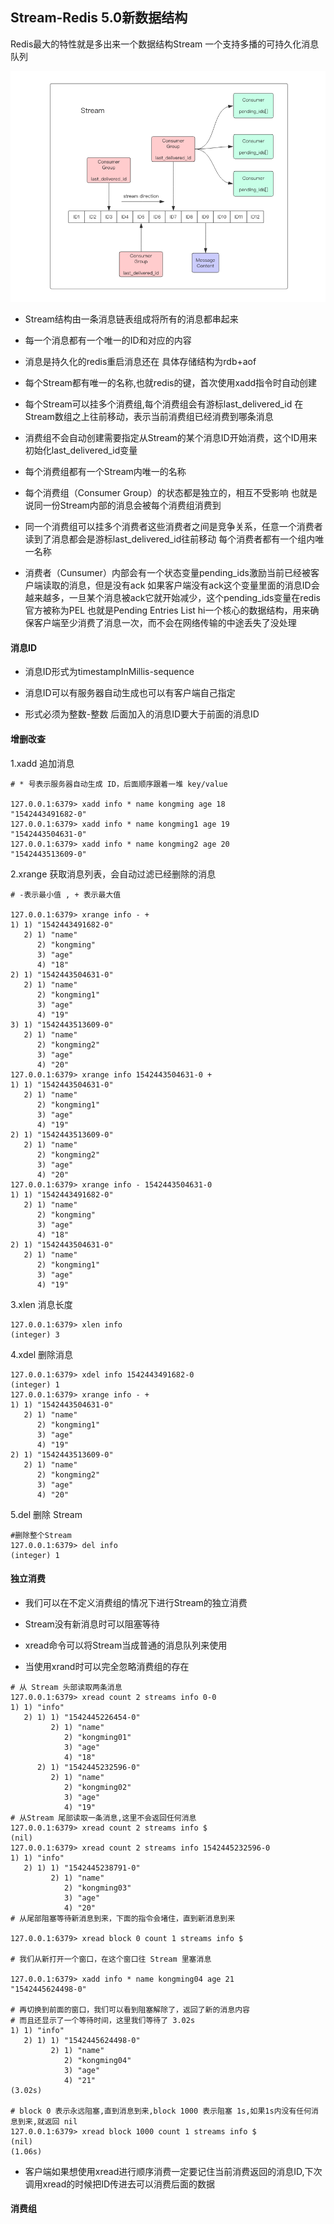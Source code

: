 ## Stream-Redis 5.0新数据结构

Redis最大的特性就是多出来一个数据结构Stream 一个支持多播的可持久化消息队列

![Stream结构](../static/stream.jpg)

* Stream结构由一条消息链表组成将所有的消息都串起来

* 每一个消息都有一个唯一的ID和对应的内容

* 消息是持久化的redis重启消息还在 具体存储结构为rdb+aof

* 每个Stream都有唯一的名称,也就redis的键，首次使用xadd指令时自动创建

* 每个Stream可以挂多个消费组,每个消费组会有游标last_delivered_id 在Stream数组之上往前移动，表示当前消费组已经消费到哪条消息

* 消费组不会自动创建需要指定从Stream的某个消息ID开始消费，这个ID用来初始化last_delivered_id变量

* 每个消费组都有一个Stream内唯一的名称

* 每个消费组（Consumer Group）的状态都是独立的，相互不受影响 也就是说同一份Stream内部的消息会被每个消费组消费到

* 同一个消费组可以挂多个消费者这些消费者之间是竞争关系，任意一个消费者读到了消息都会是游标last_delivered_id往前移动 每个消费者都有一个组内唯一名称

* 消费者（Cunsumer）内部会有一个状态变量pending_ids激励当前已经被客户端读取的消息，但是没有ack 如果客户端没有ack这个变量里面的消息ID会越来越多，一旦某个消息被ack它就开始减少，这个pending_ids变量在redis官方被称为PEL 也就是Pending Entries List hi一个核心的数据结构，用来确保客户端至少消费了消息一次，而不会在网络传输的中途丢失了没处理

#### 消息ID

* 消息ID形式为timestampInMillis-sequence

* 消息ID可以有服务器自动生成也可以有客户端自己指定

* 形式必须为整数-整数 后面加入的消息ID要大于前面的消息ID

#### 增删改查

1.xadd 追加消息

~~~
# * 号表示服务器自动生成 ID，后面顺序跟着一堆 key/value

127.0.0.1:6379> xadd info * name kongming age 18
"1542443491682-0"
127.0.0.1:6379> xadd info * name kongming1 age 19
"1542443504631-0"
127.0.0.1:6379> xadd info * name kongming2 age 20
"1542443513609-0"
~~~

2.xrange 获取消息列表，会自动过滤已经删除的消息

~~~
# -表示最小值 , + 表示最大值

127.0.0.1:6379> xrange info - +
1) 1) "1542443491682-0"
   2) 1) "name"
      2) "kongming"
      3) "age"
      4) "18"
2) 1) "1542443504631-0"
   2) 1) "name"
      2) "kongming1"
      3) "age"
      4) "19"
3) 1) "1542443513609-0"
   2) 1) "name"
      2) "kongming2"
      3) "age"
      4) "20"
127.0.0.1:6379> xrange info 1542443504631-0 +
1) 1) "1542443504631-0"
   2) 1) "name"
      2) "kongming1"
      3) "age"
      4) "19"
2) 1) "1542443513609-0"
   2) 1) "name"
      2) "kongming2"
      3) "age"
      4) "20"
127.0.0.1:6379> xrange info - 1542443504631-0
1) 1) "1542443491682-0"
   2) 1) "name"
      2) "kongming"
      3) "age"
      4) "18"
2) 1) "1542443504631-0"
   2) 1) "name"
      2) "kongming1"
      3) "age"
      4) "19"
~~~

3.xlen 消息长度

~~~
127.0.0.1:6379> xlen info
(integer) 3
~~~

4.xdel 删除消息

~~~
127.0.0.1:6379> xdel info 1542443491682-0
(integer) 1
127.0.0.1:6379> xrange info - +
1) 1) "1542443504631-0"
   2) 1) "name"
      2) "kongming1"
      3) "age"
      4) "19"
2) 1) "1542443513609-0"
   2) 1) "name"
      2) "kongming2"
      3) "age"
      4) "20"
~~~

5.del 删除 Stream

~~~
#删除整个Stream
127.0.0.1:6379> del info
(integer) 1
~~~

#### 独立消费

* 我们可以在不定义消费组的情况下进行Stream的独立消费

* Stream没有新消息时可以阻塞等待

* xread命令可以将Stream当成普通的消息队列来使用

* 当使用xrand时可以完全忽略消费组的存在

~~~
# 从 Stream 头部读取两条消息
127.0.0.1:6379> xread count 2 streams info 0-0
1) 1) "info"
   2) 1) 1) "1542445226454-0"
         2) 1) "name"
            2) "kongming01"
            3) "age"
            4) "18"
      2) 1) "1542445232596-0"
         2) 1) "name"
            2) "kongming02"
            3) "age"
            4) "19"
# 从Stream 尾部读取一条消息,这里不会返回任何消息
127.0.0.1:6379> xread count 2 streams info $
(nil)
127.0.0.1:6379> xread count 2 streams info 1542445232596-0
1) 1) "info"
   2) 1) 1) "1542445238791-0"
         2) 1) "name"
            2) "kongming03"
            3) "age"
            4) "20"
# 从尾部阻塞等待新消息到来，下面的指令会堵住，直到新消息到来

127.0.0.1:6379> xread block 0 count 1 streams info $

# 我们从新打开一个窗口，在这个窗口往 Stream 里塞消息

127.0.0.1:6379> xadd info * name kongming04 age 21
"1542445624498-0"

# 再切换到前面的窗口，我们可以看到阻塞解除了，返回了新的消息内容
# 而且还显示了一个等待时间，这里我们等待了 3.02s
1) 1) "info"
   2) 1) 1) "1542445624498-0"
         2) 1) "name"
            2) "kongming04"
            3) "age"
            4) "21"
(3.02s)

# block 0 表示永远阻塞,直到消息到来,block 1000 表示阻塞 1s,如果1s内没有任何消息到来,就返回 nil
127.0.0.1:6379> xread block 1000 count 1 streams info $ 
(nil)
(1.06s)
~~~

* 客户端如果想使用xread进行顺序消费一定要记住当前消费返回的消息ID,下次调用xread的时候把ID传进去可以消费后面的数据

#### 消费组


